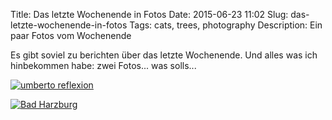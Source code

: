 Title: Das letzte Wochenende in Fotos
Date: 2015-06-23 11:02
Slug: das-letzte-wochenende-in-fotos
Tags: cats, trees, photography
Description: Ein paar Fotos vom Wochenende


Es gibt soviel zu berichten über das letzte Wochenende. Und alles was ich hinbekommen habe: zwei Fotos... was solls...

[![umberto reflexion](https://farm1.staticflickr.com/488/18873146680_04f241e280_b.jpg)](https://www.flickr.com/photos/8810721@N07/18873146680/)

[![Bad Harzburg](https://farm1.staticflickr.com/513/18874685999_a45fdf9f94_b.jpg)](https://www.flickr.com/photos/8810721@N07/18874685999/)

